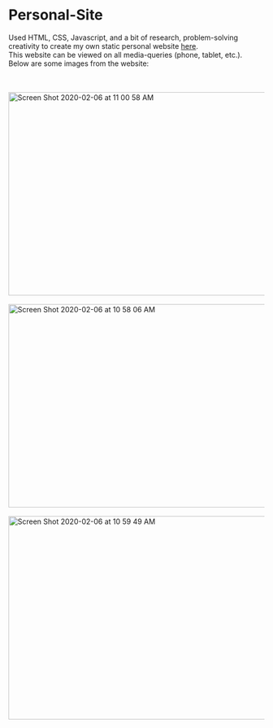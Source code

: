 # Personal-Site
Used HTML, CSS, Javascript, and a bit of research, problem-solving creativity to create my own static personal website <a href="http://matt-chen-personal-site.herokuapp.com/index.html">here</a>. 
<br>
This website can be viewed on all media-queries (phone, tablet, etc.).
<br>
Below are some images from the website:

<br>
<br>

<img width="1398"  height = "400" alt="Screen Shot 2020-02-06 at 11 00 58 AM" src="https://user-images.githubusercontent.com/52970570/73954556-f5f31480-48cf-11ea-8dfc-bd510a64c317.png">

<br>
<br>

<img width="1400" height = "400" alt="Screen Shot 2020-02-06 at 10 58 06 AM" src="https://user-images.githubusercontent.com/52970570/73954262-909f2380-48cf-11ea-92bb-0167e322337e.png">

<br>
<br>

<img width="1394" height = "400" alt="Screen Shot 2020-02-06 at 10 59 49 AM" src="https://user-images.githubusercontent.com/52970570/73954418-ccd28400-48cf-11ea-9853-f1b27172e023.png">

